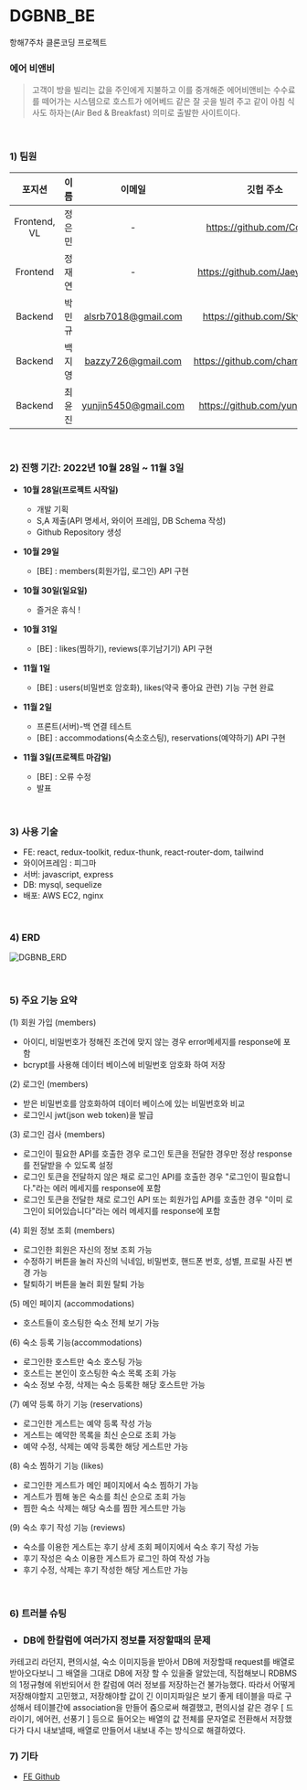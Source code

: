 # DGBNB_BE
항해7주차 클론코딩 프로젝트


### 에어 비앤비
> 고객이 방을 빌리는 값을 주인에게 지불하고 이를 중개해준 에어비앤비는 수수료를 떼어가는 시스템으로 호스트가 에어베드 같은 잘 곳을 빌려 주고 같이 아침 식사도 하자는(Air Bed & Breakfast) 의미로 출발한 사이트이다.

<br/>

### 1) 팀원

| 포지션 | 이름 | 이메일 | 깃헙 주소 |
|:------:|:------:|:------:|:------:|
| Frontend, VL | 정은민 | - | https://github.com/Coswim |
| Frontend | 정재연 | - | https://github.com/JaeyeoneeJ |
| Backend | 박민규 | alsrb7018@gmail.com | https://github.com/Sky-Park |
| Backend | 백지영 | bazzy726@gmail.com | https://github.com/chamchimayo |
| Backend | 최윤진 | yunjin5450@gmail.com | https://github.com/yunjin5450 |

<br/>

### 2) 진행 기간: 2022년 10월 28일 ~ 11월 3일
- **10월 28일(프로젝트 시작일)**
    - 개발 기획
    - S,A 제출(API 명세서, 와이어 프레임, DB Schema 작성)
    - Github Repository 생성
    
- **10월 29일**
    - [BE] : members(회원가입, 로그인) API 구현
    
- **10월 30일(일요일)**
    - 즐거운 휴식 !
    
- **10월 31일**
    - [BE] : likes(찜하기), reviews(후기남기기) API 구현
    
- **11월 1일**
    - [BE] : users(비밀번호 암호화), likes(약국 좋아요 관련) 기능 구현 완료
    
- **11월 2일**
    - 프론트(서버)-백 연결 테스트
    - [BE] : accommodations(숙소호스팅), reservations(예약하기) API 구현
    
- **11월 3일(프로젝트 마감일)**
    - [BE] : 오류 수정
    - 발표

<br/>

### 3) 사용 기술
- FE: react, redux-toolkit, redux-thunk, react-router-dom, tailwind
- 와이어프레임 : 피그마
- 서버: javascript, express
- DB: mysql, sequelize
- 배포: AWS EC2, nginx

<br/>

### 4) ERD
![DGBNB_ERD](https://user-images.githubusercontent.com/98001726/199684870-0c1e7206-2c06-4f12-88ca-cea1c04b5c4a.png)

<br/>

### 5) 주요 기능 요약

(1) 회원 가입 (members)
- 아이디, 비밀번호가 정해진 조건에 맞지 않는 경우 error메세지를 response에 포함
- bcrypt를 사용해 데이터 베이스에 비밀번호 암호화 하여 저장

(2) 로그인 (members)
- 받은 비밀번호를 암호화하여 데이터 베이스에 있는 비밀번호와 비교
- 로그인시 jwt(json web token)을 발급

(3) 로그인 검사 (members)
- 로그인이 필요한 API를 호출한 경우 로그인 토큰을 전달한 경우만 정상 response를 전달받을 수 있도록 설정
- 로그인 토큰을 전달하지 않은 채로 로그인 API를 호출한 경우 "로그인이 필요합니다."라는 에러 메세지를 response에 포함
- 로그인 토큰을 전달한 채로 로그인 API 또는 회원가입 API를 호출한 경우 "이미 로그인이 되어있습니다"라는 에러 메세지를 response에 포함

(4) 회원 정보 조회 (members)
- 로그인한 회원은 자신의 정보 조회 가능
- 수정하기 버튼을 눌러 자신의 닉네임, 비밀번호, 핸드폰 번호, 성별, 프로필 사진 변경 가능
- 탈퇴하기 버튼을 눌러 회원 탈퇴 가능

(5) 메인 페이지 (accommodations)
- 호스트들이 호스팅한 숙소 전체 보기 가능

(6) 숙소 등록 기능(accommodations)
- 로그인한 호스트만 숙소 호스팅 가능
- 호스트는 본인이 호스팅한 숙소 목록 조회 가능
- 숙소 정보 수정, 삭제는 숙소 등록한 해당 호스트만 가능

(7) 예약 등록 하기 기능 (reservations)
- 로그인한 게스트는 예약 등록 작성 가능
- 게스트는 예약한 목록을 최신 순으로 조회 가능
- 예약 수정, 삭제는 예약 등록한 해당 게스트만 가능

(8) 숙소 찜하기 기능 (likes)
- 로그인한 게스트가 메인 페이지에서 숙소 찜하기 가능
- 게스트가 찜해 놓은 숙소를 최신 순으로 조회 가능
- 찜한 숙소 삭제는 해당 숙소를 찜한 게스트만 가능 

(9) 숙소 후기 작성 기능 (reviews) 
- 숙소를 이용한 게스트는 후기 상세 조회 페이지에서 숙소 후기 작성 가능
- 후기 작성은 숙소 이용한 게스트가 로그인 하여 작성 가능
- 후기 수정, 삭제는 후기 작성한 해당 게스트만 가능

<br/>

### 6) 트러블 슈팅
- ### DB에 한칼럼에 여러가지 정보를 저장할때의 문제  
카테고리 라던지, 편의시설, 숙소 이미지등을 받아서 DB에 저장할때 request를 배열로 받아오다보니 그 배열을 그대로 DB에 저장 할 수 있을줄 알았는데, 직접해보니 RDBMS의 1정규형에 위반되어서 한 칼럼에 여러 정보를 저장하는건 불가능했다.
따라서 어떻게 저장해야할지 고민했고, 저장해야할 값이 긴 이미지파일은 보기 좋게 테이블을 따로 구성해서 테이블간에 association을 만들어 줌으로써 해결했고, 편의시설 같은 경우 [ 드라이기, 에어컨, 선풍기 ] 등으로 들어오는 배열의 값 전체를 문자열로 전환해서 저장했다가 다시 내보낼때, 배열로 만들어서 내보내 주는 방식으로 해결하였다.

### 7) 기타

- [FE Github](https://github.com/JaeyeoneeJ/DGBNB-FE)

